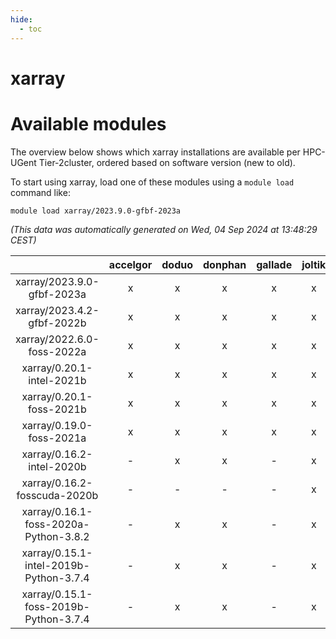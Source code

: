 ```yaml
---
hide:
  - toc
---
```


xarray
======

# Available modules


The overview below shows which xarray installations are available per HPC-UGent Tier-2cluster, ordered based on software version (new to old).

To start using xarray, load one of these modules using a `module load` command like:

```shell
module load xarray/2023.9.0-gfbf-2023a
```

*(This data was automatically generated on Wed, 04 Sep 2024 at 13:48:29 CEST)*  

| |accelgor|doduo|donphan|gallade|joltik|shinx|skitty|
| :---: | :---: | :---: | :---: | :---: | :---: | :---: | :---: |
|xarray/2023.9.0-gfbf-2023a|x|x|x|x|x|x|x|
|xarray/2023.4.2-gfbf-2022b|x|x|x|x|x|-|x|
|xarray/2022.6.0-foss-2022a|x|x|x|x|x|-|x|
|xarray/0.20.1-intel-2021b|x|x|x|x|x|-|x|
|xarray/0.20.1-foss-2021b|x|x|x|x|x|-|x|
|xarray/0.19.0-foss-2021a|x|x|x|x|x|-|x|
|xarray/0.16.2-intel-2020b|-|x|x|-|x|-|x|
|xarray/0.16.2-fosscuda-2020b|-|-|-|-|x|-|-|
|xarray/0.16.1-foss-2020a-Python-3.8.2|-|x|x|-|x|-|x|
|xarray/0.15.1-intel-2019b-Python-3.7.4|-|x|x|-|x|-|x|
|xarray/0.15.1-foss-2019b-Python-3.7.4|-|x|x|-|x|-|x|
